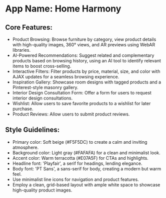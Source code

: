 # **App Name**: Home Harmony

## Core Features:

- Product Browsing: Browse furniture by category, view product details with high-quality images, 360° views, and AR previews using WebAR libraries.
- AI-Powered Recommendations: Suggest related and complementary products based on browsing history, using an AI tool to identify relevant items to boost cross-selling.
- Interactive Filters: Filter products by price, material, size, and color with AJAX updates for a seamless browsing experience.
- Inspiration Gallery: Showcase room designs with tagged products and a Pinterest-style masonry gallery.
- Interior Design Consultation Form: Offer a form for users to request interior design consultations.
- Wishlist: Allow users to save favorite products to a wishlist for later purchase.
- Product Reviews: Allow users to submit product reviews.

## Style Guidelines:

- Primary color: Soft beige (#F5F5DC) to create a calm and inviting atmosphere.
- Background color: Light gray (#FAFAFA) for a clean and minimalist look.
- Accent color: Warm terracotta (#E07A5F) for CTAs and highlights.
- Headline font: 'Playfair', a serif for headings, lending elegance.
- Body font: 'PT Sans', a sans-serif for body, creating a modern but warm feel.
- Use minimalist line icons for navigation and product features.
- Employ a clean, grid-based layout with ample white space to showcase high-quality product images.